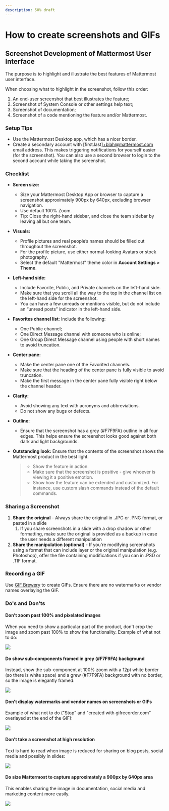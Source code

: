 ```yaml
---
description: 50% draft
---
```


# How to create screenshots and GIFs

## Screenshot Development of Mattermost User Interface

The purpose is to highlight and illustrate the best features of Mattermost user interface.

When choosing what to highlight in the screenshot, follow this order:

1. An end-user screenshot that best illustrates the feature;
2. Screenshot of System Console or other settings help text;
3. Screenshot of documentation;
4. Screenshot of a code mentioning the feature and/or Mattermost.

### **Setup Tips**

* Use the Mattermost Desktop app, which has a nicer border.
* Create a secondary account with \[first.last\]+blah@mattermost.com email address. This makes triggering notifications for yourself easier \(for the screenshot\). You can also use a second browser to login to the second account while taking the screenshot.

### **Checklist**

* **Screen size:**
  * Size your Mattermost Desktop App or browser to capture a screenshot approximately 900px by 640px, excluding browser navigation.
  * Use default 100% Zoom.
  * Tip: Close the right-hand sidebar, and close the team sidebar by leaving all but one team.
* **Visuals:**
  * Profile pictures and real people’s names should be filled out throughout the screenshot.
  * For the profile picture, use either normal-looking Avatars or stock photography.
  * Select the default "Mattermost" theme color in **Account Settings &gt; Theme**.
* **Left-hand side:**
  * Include Favorite, Public, and Private channels on the left-hand side.
  * Make sure that you scroll all the way to the top in the channel list on the left-hand side for the screenshot.
  * You can have a few unreads or mentions visible, but do not include an “unread posts” indicator in the left-hand side.
* **Favorites channel list**: Include the following:
  * One Public channel;
  * One Direct Message channel with someone who is online;
  * One Group Direct Message channel using people with short names to avoid truncation.
* **Center pane:**
  * Make the center pane one of the Favorited channels.
  * Make sure that the heading of the center pane is fully visible to avoid truncation.
  * Make the first message in the center pane fully visible right below the channel header.
* **Clarity:** 
  * Avoid showing any text with acronyms and abbreviations.
  * Do not show any bugs or defects.
* **Outline:**
  * Ensure that the screenshot has a grey \(\#F7F9FA\) outline in all four edges. This helps ensure the screenshot looks good against both dark and light backgrounds.
* **Outstanding look:** Ensure that the contents of the screenshot shows the Mattermost product in the best light.

  > * Show the feature in action.
  > * Make sure that the screenshot is positive - give whoever is viewing it a positive emotion.
  > * Show how the feature can be extended and customized. For instance, use custom slash commands instead of the default commands.

### Sharing a Screenshot

1. **Share the original** - Always share the original in .JPG or .PNG format, or pasted in a slide 
   1. If you share screenshots in a slide with a drop shadow or other formatting, make sure the original is provided as a backup in case the user needs a different manipulation 
2. **Share the manipulation \(optional\)** - If you're modifying screenshots using a format that can include layer or the original manipulation \(e.g. Photoshop\), offer the file containing modifications if you can in .PSD or .TIF format. 

### Recording a GIF

Use [GIF Brewery](https://gfycat.com/gifbrewery) to create GIFs. Ensure there are no watermarks or vendor names overlaying the GIF.

### Do's and Don'ts

#### Don't zoom past 100% and pixelated images

When you need to show a particular part of the product, don't crop the image and zoom past 100% to show the functionality. Example of what not to do: 

![](../../../.gitbook/assets/image%20%2821%29.png)

#### Do show sub-components framed in grey \(\#F7F9FA\) background 

Instead, show the sub-component at 100% zoom with a 12pt white border \(so there is white space\) and a grew \(\#F7F9FA\) background with no border, so the image is elegantly framed:

![](../../../.gitbook/assets/image%20%287%29.png)

#### Don't display watermarks and vendor names on screenshots or GIFs

Example of what not to do \("Stop" and "created with gifrecorder.com" overlayed at the end of the GIF\):

![](../../../.gitbook/assets/image%20%2822%29.png)

#### Don't take a screenshot at high resolution

Text is hard to read when image is reduced for sharing on blog posts, social media and possibly in slides:

![](../../../.gitbook/assets/image%20%2827%29.png)

#### Do size Mattermost to capture approximately a 900px by 640px area

This enables sharing the image in documentation, social media and marketing content more easily.

![](../../../.gitbook/assets/image%20%2823%29.png)





